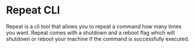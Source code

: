 # Repeat CLI

Repeat is a cli tool that allows you to repeat a command how many times you want. Repeat comes with a shutdown and a reboot flag which will shutdown or reboot your machine if the command is successfully executed.